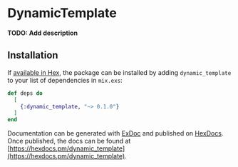 # DynamicTemplate

**TODO: Add description**

## Installation

If [available in Hex](https://hex.pm/docs/publish), the package can be installed
by adding `dynamic_template` to your list of dependencies in `mix.exs`:

```elixir
def deps do
  [
    {:dynamic_template, "~> 0.1.0"}
  ]
end
```

Documentation can be generated with [ExDoc](https://github.com/elixir-lang/ex_doc)
and published on [HexDocs](https://hexdocs.pm). Once published, the docs can
be found at [https://hexdocs.pm/dynamic_template](https://hexdocs.pm/dynamic_template).

